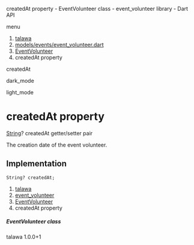 




createdAt property - EventVolunteer class - event\_volunteer library - Dart API







menu

1. [talawa](../../index.html)
2. [models/events/event\_volunteer.dart](../../file-___home_harshil_Desktop_open-source_palisadoes_talawa_lib_models_events_event_volunteer/)
3. [EventVolunteer](../../file-___home_harshil_Desktop_open-source_palisadoes_talawa_lib_models_events_event_volunteer/EventVolunteer-class.html)
4. createdAt property

createdAt


dark\_mode

light\_mode




# createdAt property


[String](https://api.flutter.dev/flutter/dart-core/String-class.html)?
createdAt
getter/setter pair

The creation date of the event volunteer.


## Implementation

```
String? createdAt;
```

 


1. [talawa](../../index.html)
2. [event\_volunteer](../../file-___home_harshil_Desktop_open-source_palisadoes_talawa_lib_models_events_event_volunteer/)
3. [EventVolunteer](../../file-___home_harshil_Desktop_open-source_palisadoes_talawa_lib_models_events_event_volunteer/EventVolunteer-class.html)
4. createdAt property

##### EventVolunteer class





talawa
1.0.0+1






